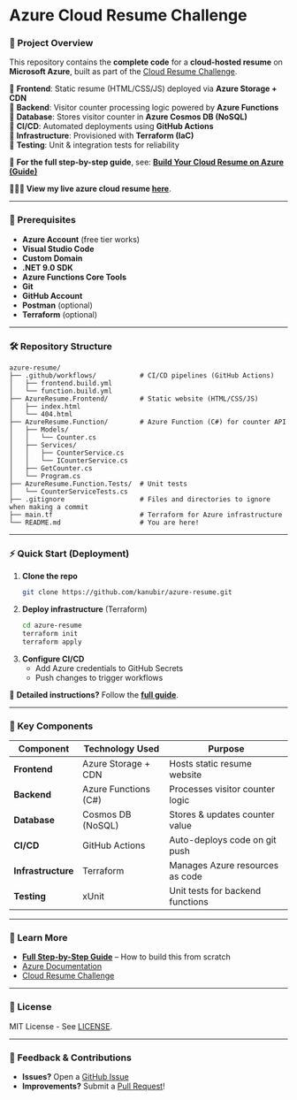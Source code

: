 # **Azure Cloud Resume Challenge**  

### **🚀 Project Overview**
This repository contains the **complete code** for a **cloud-hosted resume** on **Microsoft Azure**, built as part of the [Cloud Resume Challenge](https://cloudresumechallenge.dev/).  

🔹 **Frontend**: Static resume (HTML/CSS/JS) deployed via **Azure Storage + CDN**  
🔹 **Backend**: Visitor counter processing logic powered by **Azure Functions**  
🔹 **Database**: Stores visitor counter in **Azure Cosmos DB (NoSQL)**  
🔹 **CI/CD**: Automated deployments using **GitHub Actions**  
🔹 **Infrastructure**: Provisioned with **Terraform (IaC)**  
🔹 **Testing**: Unit & integration tests for reliability  

📖 **For the full step-by-step guide**, see: **[Build Your Cloud Resume on Azure (Guide)](https://tulip-wallaby-757.notion.site/Azure-Cloud-Resume-Challenge-1877a6cb62e880cba62ce320288606e7)**  

**👨🏻‍💻 View my live azure cloud resume [here](https://www.ranbirnarang.com/)**.

---

### **🔧 Prerequisites**  
- **Azure Account** (free tier works)
- **Visual Studio Code**
- **Custom Domain**
- **.NET 9.0 SDK**
- **Azure Functions Core Tools**
- **Git**
- **GitHub Account**
- **Postman** (optional)
- **Terraform** (optional)

---

### **🛠 Repository Structure**  
```
azure-resume/
├── .github/workflows/           # CI/CD pipelines (GitHub Actions)
│   ├── frontend.build.yml
│   └── function.build.yml
├── AzureResume.Frontend/        # Static website (HTML/CSS/JS)
│   ├── index.html
│   └── 404.html
├── AzureResume.Function/        # Azure Function (C#) for counter API
│   ├── Models/
│   │   └── Counter.cs
│   ├── Services/
│   │   ├── CounterService.cs
│   │   └── ICounterService.cs
│   ├── GetCounter.cs
│   └── Program.cs
├── AzureResume.Function.Tests/  # Unit tests
│   └── CounterServiceTests.cs
├── .gitignore                   # Files and directories to ignore when making a commit
├── main.tf                      # Terraform for Azure infrastructure
└── README.md                    # You are here!
```

---

### **⚡ Quick Start (Deployment)**  
1. **Clone the repo**  
   ```bash
   git clone https://github.com/kanubir/azure-resume.git
   ```
2. **Deploy infrastructure** (Terraform)  
   ```bash
   cd azure-resume
   terraform init
   terraform apply
   ```
3. **Configure CI/CD**  
   - Add Azure credentials to GitHub Secrets  
   - Push changes to trigger workflows  

📌 **Detailed instructions?** Follow the **[full guide](https://tulip-wallaby-757.notion.site/Azure-Cloud-Resume-Challenge-1877a6cb62e880cba62ce320288606e7)**.  

---

### **🔗 Key Components**  
| Component          | Technology Used      | Purpose                          |
|--------------------|----------------------|----------------------------------|
| **Frontend**       | Azure Storage + CDN  | Hosts static resume website      |
| **Backend**        | Azure Functions (C#) | Processes visitor counter logic  |
| **Database**       | Cosmos DB (NoSQL)    | Stores & updates counter value   |
| **CI/CD**          | GitHub Actions       | Auto-deploys code on git push    |
| **Infrastructure** | Terraform            | Manages Azure resources as code  |
| **Testing**        | xUnit                | Unit tests for backend functions |

---

### **📖 Learn More**  
- **[Full Step-by-Step Guide](https://tulip-wallaby-757.notion.site/Azure-Cloud-Resume-Challenge-1877a6cb62e880cba62ce320288606e7)** – How to build this from scratch  
- [Azure Documentation](https://learn.microsoft.com/en-us/azure/)  
- [Cloud Resume Challenge](https://cloudresumechallenge.dev/)  

---

### **📜 License**  
MIT License - See [LICENSE](https://github.com/kanubir/azure-resume?tab=MIT-1-ov-file).  

---

### **💬 Feedback & Contributions**  
- **Issues?** Open a [GitHub Issue](https://github.com/kanubir/azure-resume/issues)  
- **Improvements?** Submit a [Pull Request](https://github.com/kanubir/azure-resume/pulls)!